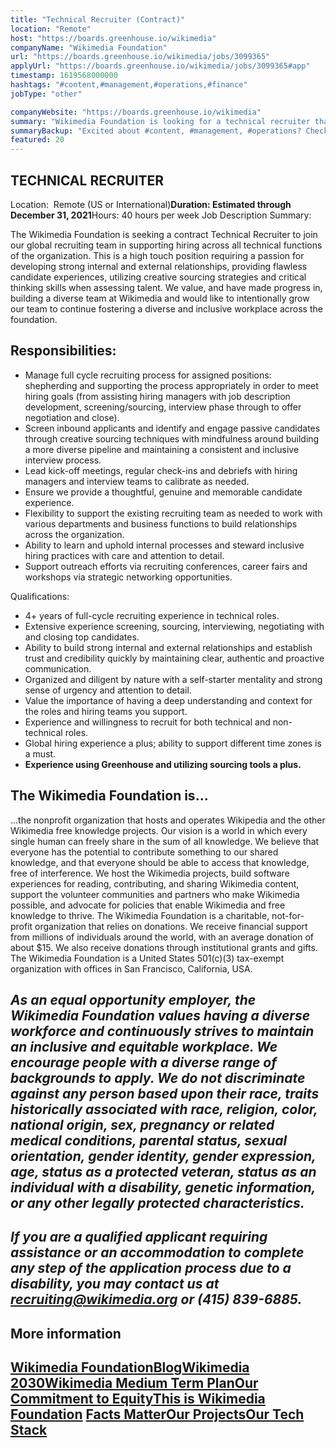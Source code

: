 ```yaml
---
title: "Technical Recruiter (Contract)"
location: "Remote"
host: "https://boards.greenhouse.io/wikimedia"
companyName: "Wikimedia Foundation"
url: "https://boards.greenhouse.io/wikimedia/jobs/3099365"
applyUrl: "https://boards.greenhouse.io/wikimedia/jobs/3099365#app"
timestamp: 1619568000000
hashtags: "#content,#management,#operations,#finance"
jobType: "other"

companyWebsite: "https://boards.greenhouse.io/wikimedia"
summary: "Wikimedia Foundation is looking for a technical recruiter that has 4+ years of full-cycle recruiting experience in technical roles."
summaryBackup: "Excited about #content, #management, #operations? Check out this job post!"
featured: 20
---
```


## TECHNICAL RECRUITER

Location:  Remote (US or International)**Duration: Estimated through December 31, 2021**Hours: 40 hours per week Job Description Summary: 

The Wikimedia Foundation is seeking a contract Technical Recruiter to join our global recruiting team in supporting hiring across all technical functions of the organization. This is a high touch position requiring a passion for developing strong internal and external relationships, providing flawless candidate experiences, utilizing creative sourcing strategies and critical thinking skills when assessing talent. We value, and have made progress in, building a diverse team at Wikimedia and would like to intentionally grow our team to continue fostering a diverse and inclusive workplace across the foundation.

## Responsibilities:

*   Manage full cycle recruiting process for assigned positions: shepherding and supporting the process appropriately in order to meet hiring goals (from assisting hiring managers with job description development, screening/sourcing, interview phase through to offer negotiation and close).
*   Screen inbound applicants and identify and engage passive candidates through creative sourcing techniques with mindfulness around building a more diverse pipeline and maintaining a consistent and inclusive interview process.
*   Lead kick-off meetings, regular check-ins and debriefs with hiring managers and interview teams to calibrate as needed.
*   Ensure we provide a thoughtful, genuine and memorable candidate experience.
*   Flexibility to support the existing recruiting team as needed to work with various departments and business functions to build relationships across the organization.
*   Ability to learn and uphold internal processes and steward inclusive hiring practices with care and attention to detail.
*   Support outreach efforts via recruiting conferences, career fairs and workshops via strategic networking opportunities.

Qualifications:

*   4+ years of full-cycle recruiting experience in technical roles.
*   Extensive experience screening, sourcing, interviewing, negotiating with and closing top candidates.
*   Ability to build strong internal and external relationships and establish trust and credibility quickly by maintaining clear, authentic and proactive communication.
*   Organized and diligent by nature with a self-starter mentality and strong sense of urgency and attention to detail.
*   Value the importance of having a deep understanding and context for the roles and hiring teams you support.
*   Experience and willingness to recruit for both technical and non-technical roles.
*   Global hiring experience a plus; ability to support different time zones is a must.
*   **Experience using Greenhouse and utilizing sourcing tools a plus.**

## The Wikimedia Foundation is... 

...the nonprofit organization that hosts and operates Wikipedia and the other Wikimedia free knowledge projects. Our vision is a world in which every single human can freely share in the sum of all knowledge. We believe that everyone has the potential to contribute something to our shared knowledge, and that everyone should be able to access that knowledge, free of interference. We host the Wikimedia projects, build software experiences for reading, contributing, and sharing Wikimedia content, support the volunteer communities and partners who make Wikimedia possible, and advocate for policies that enable Wikimedia and free knowledge to thrive. The Wikimedia Foundation is a charitable, not-for-profit organization that relies on donations. We receive financial support from millions of individuals around the world, with an average donation of about $15. We also receive donations through institutional grants and gifts. The Wikimedia Foundation is a United States 501(c)(3) tax-exempt organization with offices in San Francisco, California, USA.

## _As an equal opportunity employer, the Wikimedia Foundation values having a diverse workforce and continuously strives to maintain an inclusive and equitable workplace. We encourage people with a diverse range of backgrounds to apply. We do not discriminate against any person based upon their race, traits historically associated with race, religion, color, national origin, sex, pregnancy or related medical conditions, parental status, sexual orientation, gender identity, gender expression, age, status as a protected veteran, status as an individual with a disability, genetic information, or any other legally protected characteristics._

## _If you are a qualified applicant requiring assistance or an accommodation to complete any step of the application process due to a disability, you may contact us at recruiting@wikimedia.org or (415) 839-6885._

## More information

## [Wikimedia Foundation](https://wikimediafoundation.org/)[**Blog**](https://wikimediafoundation.org/news/)[**Wikimedia 2030**](https://meta.wikimedia.org/wiki/Strategy/Wikimedia_movement/2017)[**Wikimedia Medium Term Plan**](https://meta.wikimedia.org/wiki/Wikimedia_Foundation_Medium-term_plan_2019)[**Our Commitment to Equity**](https://medium.com/freely-sharing-the-sum-of-all-knowledge/we-stand-for-racial-justice-49c31afbabca)[**This is Wikimedia Foundation**](https://www.youtube.com/watch?v=OQzZI0l3IOw) [**Facts Matter**](https://www.youtube.com/watch?v=xQ4ba28-oGs)[**Our Projects**](https://wikimediafoundation.org/wiki/Our_projects)[**Our Tech Stack**](https://meta.wikimedia.org/wiki/Wikimedia_servers#System_architecture)
